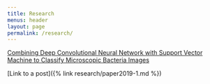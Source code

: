 ```yaml
---
title: Research
menus: header
layout: page
permalink: /research/
---
```



[Combining Deep Convolutional Neural Network with Support Vector Machine to Classify Microscopic Bacteria Images](https://jahidme.github.io/research/paper2018-1.md/)

[Link to a post]({% link research/paper2019-1.md %})
